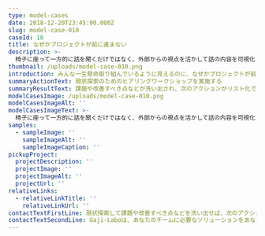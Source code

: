 ```yaml
---
type: model-cases
date: 2018-12-20T23:45:00.000Z
slug: model-case-010
caseId: 10
title: なぜかプロジェクトが前に進まない
description: >-
  椅子に座って一方的に話を聞くだけではなく、外部からの視点を活かして話の内容を可視化・整理し、一緒に深掘りしていきます。可視化の手法は様々ですが、課題に応じて適切な手法をご提案・ご提供いたします。
thumbnail: /uploads/model-case-010.png
introduction: みんな一生懸命取り組んでいるように見えるのに、なぜかプロジェクトが前に進んでいない。どうすればなぜ進まないのかの原因を探ることができるだろう？
summaryActionText: 現状探索のためのヒアリングワークショップを実施する
summaryResultText: 課題や改善すべき点などが洗い出され、次のアクションがリスト化できる
modelCasesImage: /uploads/model-case-010.png
modelCasesImageAlt: ''
modelCasesImageText: >-
  椅子に座って一方的に話を聞くだけではなく、外部からの視点を活かして話の内容を可視化・整理し、一緒に深掘りしていきます。可視化の手法は様々ですが、課題に応じて適切な手法をご提案・ご提供いたします。
samples:
  - sampleImage: ''
    sampleImageAlt: ''
    sampleImageCaption: ''
pickupProject:
  projectDescription: ''
  projectImage: ''
  projectImageAlt: ''
  projectUrl: ''
relativeLinks:
  - relativeLinkTitle: ''
    relativeLinkUrl: ''
contactTextFirstLine: 現状探索して課題や改善すべき点などを洗い出せば、次のアクションにつながります。
contactTextSecondLine: Gaji-Laboは、あなたのチームに必要なソリューションをあなたと一緒に考えます。
---
```


